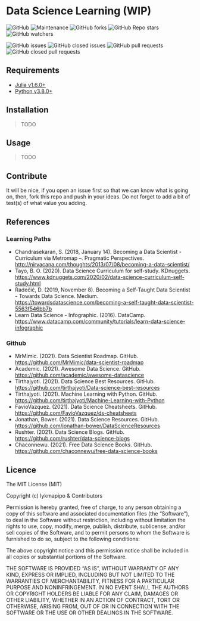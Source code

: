 # Data Science Learning (WIP)

![GitHub](https://img.shields.io/github/license/lykmapipo/data-science-learning)
![Maintenance](https://img.shields.io/maintenance/yes/2021)
![GitHub forks](https://img.shields.io/github/forks/lykmapipo/data-science-learning)
![GitHub Repo stars](https://img.shields.io/github/stars/lykmapipo/data-science-learning)
![GitHub watchers](https://img.shields.io/github/watchers/lykmapipo/data-science-learning)

![GitHub issues](https://img.shields.io/github/issues/lykmapipo/data-science-learning)
![GitHub closed issues](https://img.shields.io/github/issues-closed/lykmapipo/data-science-learning)
![GitHub pull requests](https://img.shields.io/github/issues-pr/lykmapipo/data-science-learning)
![GitHub closed pull requests](https://img.shields.io/github/issues-pr-closed/lykmapipo/data-science-learning)

## Requirements

- [Julia v1.6.0+](https://github.com/JuliaLang/julia)
- [Python v3.8.0+](https://github.com/python/cpython)

## Installation
> TODO

## Usage
> TODO

## Contribute

It will be nice, if you open an issue first so that we can know what is going on, then, fork this repo and push in your ideas. Do not forget to add a bit of test(s) of what value you adding.

## References

### Learning Paths
- Chandrasekaran, S. (2018, January 14). Becoming a Data Scientist - Curriculum via Metromap –. Pragmatic Perspectives. http://nirvacana.com/thoughts/2013/07/08/becoming-a-data-scientist/
- Tayo, B. O. (2020). Data Science Curriculum for self-study. KDnuggets. https://www.kdnuggets.com/2020/02/data-science-curriculum-self-study.html
- Radečić, D. (2019, November 8). Becoming a Self-Taught Data Scientist - Towards Data Science. Medium. https://towardsdatascience.com/becoming-a-self-taught-data-scientist-5563f546bb7b
- Learn Data Science - Infographic. (2016). DataCamp. https://www.datacamp.com/community/tutorials/learn-data-science-infographic

### Github
- MrMimic. (2021). Data Scientist Roadmap. GitHub. https://github.com/MrMimic/data-scientist-roadmap
- Academic. (2021). Awesome Data Science. GitHub. https://github.com/academic/awesome-datascience
- Tirthajyoti. (2021). Data Science Best Resources. GitHub. https://github.com/tirthajyoti/Data-science-best-resources
- Tirthajyoti. (2021). Machine Learning with Python. GitHub. https://github.com/tirthajyoti/Machine-Learning-with-Python
- FavioVazquez. (2021). Data Science Cheatsheets. GitHub. https://github.com/FavioVazquez/ds-cheatsheets
- Jonathan, Bower. (2021). Data Science Resources. GitHub. https://github.com/jonathan-bower/DataScienceResources
- Rushter. (2021). Data Science Blogs. GitHub. https://github.com/rushter/data-science-blogs
- Chaconnewu. (2021). Free Data Science Books. GitHub. https://github.com/chaconnewu/free-data-science-books

## Licence

The MIT License (MIT)

Copyright (c) lykmapipo & Contributors

Permission is hereby granted, free of charge, to any person obtaining a copy of this software and associated documentation files (the “Software”), to deal in the Software without restriction, including without limitation the rights to use, copy, modify, merge, publish, distribute, sublicense, and/or sell copies of the Software, and to permit persons to whom the Software is furnished to do so, subject to the following conditions:

The above copyright notice and this permission notice shall be included in all copies or substantial portions of the Software.

THE SOFTWARE IS PROVIDED “AS IS”, WITHOUT WARRANTY OF ANY KIND, EXPRESS OR IMPLIED, INCLUDING BUT NOT LIMITED TO THE WARRANTIES OF MERCHANTABILITY, FITNESS FOR A PARTICULAR PURPOSE AND NONINFRINGEMENT. IN NO EVENT SHALL THE AUTHORS OR COPYRIGHT HOLDERS BE LIABLE FOR ANY CLAIM, DAMAGES OR OTHER LIABILITY, WHETHER IN AN ACTION OF CONTRACT, TORT OR OTHERWISE, ARISING FROM, OUT OF OR IN CONNECTION WITH THE SOFTWARE OR THE USE OR OTHER DEALINGS IN THE SOFTWARE.